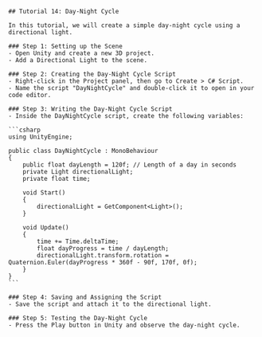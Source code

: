 
    ## Tutorial 14: Day-Night Cycle

    In this tutorial, we will create a simple day-night cycle using a directional light.

    ### Step 1: Setting up the Scene
    - Open Unity and create a new 3D project.
    - Add a Directional Light to the scene.

    ### Step 2: Creating the Day-Night Cycle Script
    - Right-click in the Project panel, then go to Create > C# Script.
    - Name the script "DayNightCycle" and double-click it to open in your code editor.

    ### Step 3: Writing the Day-Night Cycle Script
    - Inside the DayNightCycle script, create the following variables:

    ```csharp
    using UnityEngine;

    public class DayNightCycle : MonoBehaviour
    {
        public float dayLength = 120f; // Length of a day in seconds
        private Light directionalLight;
        private float time;

        void Start()
        {
            directionalLight = GetComponent<Light>();
        }

        void Update()
        {
            time += Time.deltaTime;
            float dayProgress = time / dayLength;
            directionalLight.transform.rotation = Quaternion.Euler(dayProgress * 360f - 90f, 170f, 0f);
        }
    }
    ```

    ### Step 4: Saving and Assigning the Script
    - Save the script and attach it to the directional light.

    ### Step 5: Testing the Day-Night Cycle
    - Press the Play button in Unity and observe the day-night cycle.
    